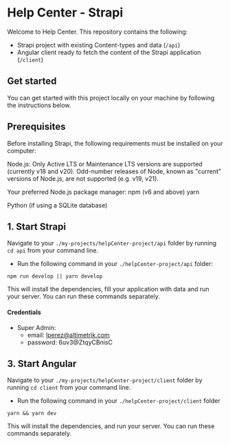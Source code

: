 # Help Center - Strapi

Welcome to Help Center.
This repository contains the following:

- Strapi project with existing Content-types and data (`/api`)
- Angular client ready to fetch the content of the Strapi application (`/client`)

## Get started

You can get started with this project locally on your machine by following the instructions below.

## Prerequisites

Before installing Strapi, the following requirements must be installed on your computer:

Node.js: Only Active LTS or Maintenance LTS versions are supported (currently v18 and v20). Odd-number releases of Node, known as "current" versions of Node.js, are not supported (e.g. v19, v21).

Your preferred Node.js package manager:
  npm (v6 and above)
  yarn

Python (if using a SQLite database)

## 1. Start Strapi

Navigate to your `./my-projects/helpCenter-project/api` folder by running `cd api` from your command line.

- Run the following command in your `./helpCenter-project/api` folder:

```
npm run develop || yarn develop
```

This will install the dependencies, fill your application with data and run your server. You can run these commands separately.

#### Credentials

- Super Admin:
  - email: lperez@altimetrik.com
  - password: 6uv3@ZtqyCBnisC

## 3. Start Angular

Navigate to your `./my-projects/helpCenter-project/client` folder by running `cd client` from your command line.

- Run the following command in your `./helpCenter-project/client` folder

```
yarn && yarn dev
```

This will install the dependencies, and run your server. You can run these commands separately.


